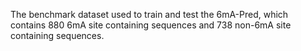 The benchmark dataset used to train and test the 6mA-Pred, which contains 880 6mA site containing sequences and 738 non-6mA site containing sequences.
